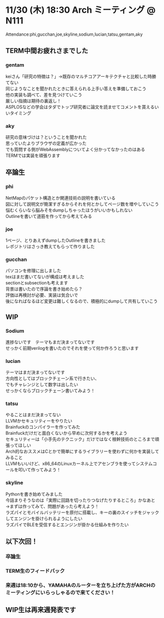 # 11/30 (木) 18:30 Arch ミーティング @ N111

Attendance:phi,gucchan,joe,skyline,sodium,lucian,tatsu,gentam,aky

## TERM中間お疲れさまでした  
### gentam  
keiさん「研究の特徴は？」→既存のマルチコアアーキテクチャと比較した時勝てない  
同じようなことを聞かれたときに答えられる上手い答えを準備しておこう  
他の実装も調べて、差を見つけていこう  
厳しい指摘は期待の裏返し！  
ASPLOSなどの学会はタダでトップ研究者に論文を読ませてコメントを貰えるいいタイミング  

### aky   
研究の意味づけは？ということを聞かれた  
思っていたよりブラウザの定義が広かった  
でも質問する側がWebAssemblyについてよく分かってなかったのはある  
TERMでは実装を頑張ります  

## 卒論生
### phi  
NetMapのパケット構造とか関連技術の説明を書いている  
図に対して説明文が簡潔すぎるからそれを何とかしてページ数を増やしていこう  
悩むくらいなら脳みそをdumpしちゃったほうがいいかもしれない  
Outlineを書いて道筋を作ってから考えてみる  

### joe  
1ページ、とりあえずdumpしたOutlineを書きました  
レポジトリはさっき教えてもらって作りました  


### gucchan  
パソコンを修理に出しました  
texはまだ書いてないが構成は考えました  
sectionとsubsectionも考えます  
背景は書いたので序論を書き始めたら？  
評価は再検討が必要、実装は気合いで  
後になればなるほど変更は難しくなるので、積極的にdumpして共有していこう  

## WIP
### Sodium  
進捗ないです　テーマもまだ決まってないです  
せっかく前期verilogを書いたのでそれを使って何か作ろうと思います  

### lucian  
テーマはまだ決まってないです  
方向性としてはブロックチェーン系で行きたい、  
でもチャレンジとして数字は出したい  
せっかくならブロックチェーン書いてみよう！  

### tatsu  
やることはまだ決まってない  
LLVMかセキュリティーをやりたい  
Brainfuckのコンパイラーを作ってみた  
Brainfuckだけだと面白くないから早めに次何するかを考えよう  
セキュリティーは「小手先のテクニック」だけではなく根幹技術のところまで頑張ってほしい  
Arch的なおススメはCとかで簡単にするライブラリーを使わずに何かを実装してみること  
LLVMもいいけど、x86_64のLinuxカーネル上でアセンブラを使ってシステムコールを叩いて作ってみよう！  

### skyline  
Pythonを書き始めてみました  
今詰まりそうなのは「実際に回路を切ったりつなげたりするところ」かなあと  
→まずは作ってみて、問題があったら考えよう！  
ラズパイとモバイルバッテリーを原付に搭載し、キーの裏のスイッチをジャックしてエンジンを掛けられるようにしたい  
ラズパイでBLEを受信するとエンジンが掛かる仕組みを作りたい  

## 以下次回！
### 卒論生  
### TERM生のフィードバック  
### 来週は18:10から、YAMAHAのルーターを立ち上げた方がARCHのミーティングにいらっしゃるので来てください！  

## WIP生は再来週発表です
